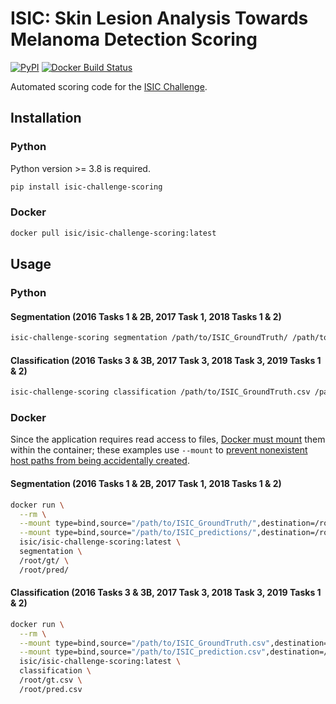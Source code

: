 # ISIC: Skin Lesion Analysis Towards Melanoma Detection Scoring

[![PyPI](https://img.shields.io/pypi/v/isic-challenge-scoring)](https://pypi.org/project/isic-challenge-scoring/)
[![Docker Build Status](https://img.shields.io/docker/build/isic/isic-challenge-scoring)](https://hub.docker.com/r/isic/isic-challenge-scoring)

Automated scoring code for the [ISIC Challenge](http://challenge.isic-archive.com).

## Installation
### Python
Python version >= 3.8 is required.
```bash
pip install isic-challenge-scoring
```

### Docker
```bash
docker pull isic/isic-challenge-scoring:latest
```

## Usage
### Python
#### Segmentation (2016 Tasks 1 & 2B, 2017 Task 1, 2018 Tasks 1 & 2)
```bash
isic-challenge-scoring segmentation /path/to/ISIC_GroundTruth/ /path/to/ISIC_predictions/
```

#### Classification (2016 Tasks 3 & 3B, 2017 Task 3, 2018 Task 3, 2019 Tasks 1 & 2)
```bash
isic-challenge-scoring classification /path/to/ISIC_GroundTruth.csv /path/to/ISIC_prediction.csv
```

### Docker
Since the application requires read access to files, [Docker must mount](https://docs.docker.com/storage/bind-mounts/#use-a-read-only-bind-mount) them within the container; these examples use `--mount` to [prevent nonexistent host paths from being accidentally created](https://github.com/moby/moby/issues/13121).

#### Segmentation (2016 Tasks 1 & 2B, 2017 Task 1, 2018 Tasks 1 & 2)
```bash
docker run \
  --rm \
  --mount type=bind,source="/path/to/ISIC_GroundTruth/",destination=/root/gt/,readonly \
  --mount type=bind,source="/path/to/ISIC_predictions/",destination=/root/pred/,readonly \
  isic/isic-challenge-scoring:latest \
  segmentation \
  /root/gt/ \
  /root/pred/
```

#### Classification (2016 Tasks 3 & 3B, 2017 Task 3, 2018 Task 3, 2019 Tasks 1 & 2)
```bash
docker run \
  --rm \
  --mount type=bind,source="/path/to/ISIC_GroundTruth.csv",destination=/root/gt.csv,readonly \
  --mount type=bind,source="/path/to/ISIC_prediction.csv",destination=/root/pred.csv,readonly \
  isic/isic-challenge-scoring:latest \
  classification \
  /root/gt.csv \
  /root/pred.csv
```
